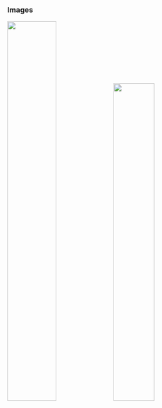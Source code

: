 ### Images


<p>
<img src="https://raw.githubusercontent.com/terrainternship/rostelecom_tree_segmentation/dev/command/Dmitry_Panfilov/images/kivy1.jpg" width="47%">
<img src="https://raw.githubusercontent.com/terrainternship/rostelecom_tree_segmentation/dev/command/Dmitry_Panfilov/images/react1.jpg" width="43%">
</p>
